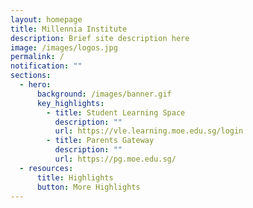```yaml
---
layout: homepage
title: Millennia Institute
description: Brief site description here
image: /images/logos.jpg
permalink: /
notification: ""
sections:
  - hero:
      background: /images/banner.gif
      key_highlights:
        - title: Student Learning Space
          description: ""
          url: https://vle.learning.moe.edu.sg/login
        - title: Parents Gateway
          description: ""
          url: https://pg.moe.edu.sg/
  - resources:
      title: Highlights
      button: More Highlights
---
```

